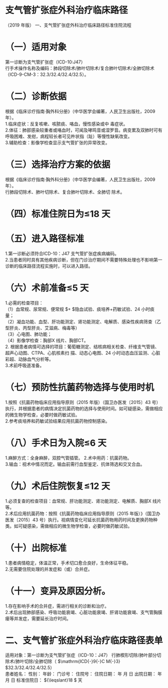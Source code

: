 # 支气管扩张症外科治疗临床路径  
（2019 年版） 一、支气管扩张症外科治疗临床路径标准住院流程  
# （一）适用对象  
第一诊断为支气管扩张症（ICD-10:J47）  
行手术操作名称及编码：肺段切除术/肺叶切除术/复合肺叶切除术/全肺切除术（ICD-9-CM-3：32.3/32.4/32.4/32.5）。  
# （二）诊断依据  
根据《临床诊疗指南·胸外科分册》（中华医学会编著，人民卫生出版社，2009 年）。  
1.临床症状：反复咳嗽、咳脓痰、咯血，慢性感染或中 毒症状。  
2.体征：肺部感染较重者或咯血时，可闻及哮鸣音或湿罗音。病变累及双肺时可有呼吸困难、发绀，病程较长者可见杵状指（趾）等慢性缺氧改变。  
3.辅助检查：影像学检查显示支气管扩张的异常改变。  
# （三）选择治疗方案的依据  
根据《临床诊疗指南·胸外科分册》（中华医学会编著，人民卫生出版社，2009 年）。  
行肺段切除术、肺叶切除术、复合肺叶切除术、全肺切 除术。  
# （四）标准住院日为≤18 天  
# （五）进入路径标准  
1.第一诊断必须符合ICD-10：J47 支气管扩张症疾病编码。  
2.当患者同时具有其他疾病诊断，但在门诊治疗期间不需要特殊处理也不影响第一诊断的临床路径流程实施时，可以进入路径。  
# （六）术前准备≤5 天  
1.必需的检查项目：  
（1）血常规、尿常规、便常规 $+ $隐血试验、痰培养+药敏试验、24 小时痰量；  
（2）凝血功能、血型、肝功能测定、肾功能测定、电解质、感染性疾病筛查（乙型肝炎、丙型肝炎、艾滋病、梅毒等）  
（3）心电图、肺功能；  
（4）影像学检查：胸部X 线片、胸部CT。  
2. 根据患者病情可选择的项目：葡萄糖测定、结核病相关检查、纤维支气管镜、超声心动图、CTPA、心肌核素扫 描、动态心电图、24 小时动态血压监测、心脏彩超、动脉血气分析等。  
3.术前呼吸道准备。  
# （七）预防性抗菌药物选择与使用时机  
1.按照《抗菌药物临床应用指导原则（2015 年版）（国卫办医发〔2015〕43 号）执行，并根据患者的病情决定抗菌药物的选择与使用时间。如可疑感染，需做相应的微生物学检查，必要时做药敏试验。  
2.参考痰培养和药敏试验结果应用抗菌药物控制感染。  
# （八）手术日为入院≤6 天  
1.麻醉方式：全身麻醉，双腔气管插管。 2.术中用药：抗菌药物。  
3.输血：视术中情况而定。输血前需行血型鉴定、抗体筛选和交叉合血。  
# （九）术后住院恢复≤12 天  
1.必须复查的检查项目：血常规、肝功能测定、肾功能测定、电解质、胸部X 线片等。  
2.术后应用抗菌药物：按照《抗菌药物临床应用指导原则（2015 年版）》（国卫办医发〔2015〕43 号）执行。视病情变化可延长抗菌药物用药时间及更换药物种类。如可疑感染，需做相应的微生物学检查，必要时做药敏试验。  
# （十）出院标准  
1.患者病情稳定，体温正常，手术切口愈合良好，生命体征平稳。  
2.无需要住院处理的并发症和（或）合并症。  
# （十一）变异及原因分析。  
1.存在影响手术的合并症，需进行相关的诊断和治疗。  
2.术后出现肺部感染、呼吸功能衰竭、心脏功能衰竭、肝肾功能衰竭、支气管胸膜瘘等并发症，需要延长治疗时间。  
# 二、支气管扩张症外科治疗临床路径表单  
适用对象：第一诊断为支气管扩张症（ICD-10：J47） 行肺楔形切除/肺叶部分切除术/肺叶切除/全肺切除（ $\mathrm{ICD{-}9{-}C M{-}3} $32.3/32.4/32.4/32.5）  
患者姓名：            性别：       年龄：       门诊号：      住院号：        住院日期：    年   月   日   出院日期：    年   月   日   标准住院日： ${\leqslant}18 $ 天  
